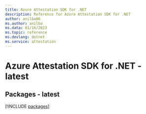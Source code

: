 ```yaml
---
title: Azure Attestation SDK for .NET
description: Reference for Azure Attestation SDK for .NET
author: anilba06
ms.author: anilba
ms.data: 01/16/2023
ms.topic: reference
ms.devlang: dotnet
ms.service: attestation
---
```

# Azure Attestation SDK for .NET - latest
## Packages - latest
[!INCLUDE [packages](attestation-index.md)]